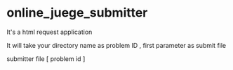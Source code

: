 # online_juege_submitter
It's a html request application

It will take your directory name as problem ID , first parameter as submit file

submitter file [ problem id ]
